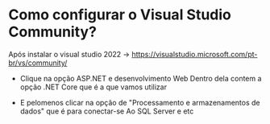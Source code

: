 # Como configurar o Visual Studio Community?

Após instalar o visual studio 2022 -> https://visualstudio.microsoft.com/pt-br/vs/community/

- Clique na opção ASP.NET e desenvolvimento Web
  Dentro dela contem a opção .NET Core que é a que
  vamos utilizar

- E pelomenos clicar na opção de "Processamento e armazenamentos de dados" que é para conectar-se Ao SQL Server e etc